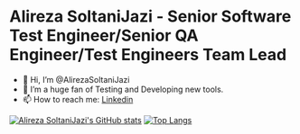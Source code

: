 # Alireza SoltaniJazi - Senior Software Test Engineer/Senior QA Engineer/Test Engineers Team Lead

- 👋 Hi, I’m @AlirezaSoltaniJazi
- 👀 I’m a huge fan of Testing and Developing new tools.
- 📫 How to reach me: [Linkedin](https://www.linkedin.com/in/alireza-soltani-jazi/)

[![Alireza SoltaniJazi's GitHub stats](https://github-readme-stats.vercel.app/api?username=AlirezaSoltaniJazi&hide=stars&theme=transparent&line_height=40)](https://github.com/AlirezaSoltaniJazi/github-readme-stats)
[![Top Langs](https://github-readme-stats.vercel.app/api/top-langs/?username=AlirezaSoltaniJazi)](https://github.com/AlirezaSoltaniJazi/github-readme-stats)


<!---
TestSenpai/TestSenpai is a ✨ special ✨ repository because its `README.md` (this file) appears on your GitHub profile.
You can click the Preview link to take a look at your changes.
--->
